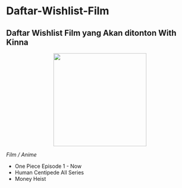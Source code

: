 Daftar-Wishlist-Film
==
Daftar Wishlist Film yang Akan ditonton With Kinna
--
<p align="center">
  <img width="250" src="https://media.giphy.com/media/jIgXf4hgbHCeKiXpvt/giphy.gif">
</p>

*Film / Anime*
- One Piece Episode 1 - Now
- Human Centipede All Series
- Money Heist
